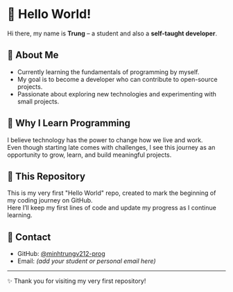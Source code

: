 # 👋 Hello World!

Hi there, my name is **Trung** – a student and also a **self-taught developer**.  

## 🌱 About Me
- Currently learning the fundamentals of programming by myself.  
- My goal is to become a developer who can contribute to open-source projects.  
- Passionate about exploring new technologies and experimenting with small projects.  

## 🚀 Why I Learn Programming
I believe technology has the power to change how we live and work.  
Even though starting late comes with challenges, I see this journey as an opportunity to grow, learn, and build meaningful projects.  

## 📌 This Repository
This is my very first "Hello World" repo, created to mark the beginning of my coding journey on GitHub.  
Here I’ll keep my first lines of code and update my progress as I continue learning.  

## 💬 Contact
- GitHub: [@minhtrungv212-prog](https://github.com/minhtrungv212-prog)  
- Email: *(add your student or personal email here)*  

---

✨ Thank you for visiting my very first repository!  
